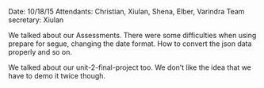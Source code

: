 

Date: 10/18/15
Attendants: Christian, Xiulan, Shena, Elber, Varindra
Team secretary: Xiulan

We talked about our Assessments. There were some difficulties when using prepare for segue, changing the date format. How to convert the json data properly and so on.

We talked about our unit-2-final-project too. We don’t like the idea that we have to demo it twice though.

 

